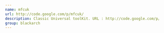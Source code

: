 ```yaml
---
name: mfcuk
url: http://code.google.com/p/mfcuk/
description: Classic Universal toolKit. URL : http://code.google.com/p/mfcuk/ Groups : blackarch blackarch-wireless
group: blackarch
---
```

